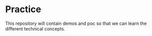 # Practice
This repository will contain demos and poc so that we can learn the different technical concepts.
